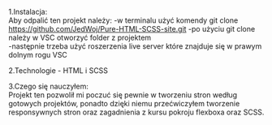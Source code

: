 1.Instalacja:   
Aby odpalić ten projekt należy: 
-w terminalu użyć komendy git clone https://github.com/JedWoj/Pure-HTML-SCSS-site.git
-po użyciu git clone należy w VSC otworzyć folder z projektem  
-następnie trzeba użyć roszerzenia live server które znajduje się w prawym dolnym rogu VSC

2.Technologie - HTML i SCSS

3.Czego się nauczyłem:  
Projekt ten pozwolił mi poczuć się pewnie w tworzeniu stron według gotowych projektów, ponadto dzięki niemu przećwiczyłem tworzenie responsywnych stron oraz zagadnienia z kursu pokroju flexboxa oraz SCSS.  
